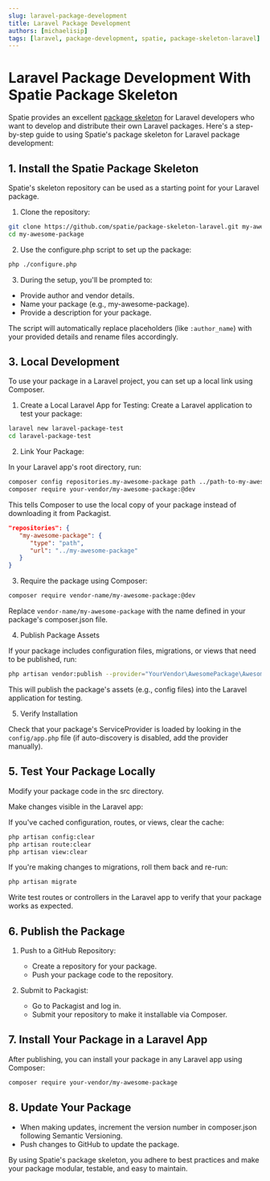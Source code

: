 ```yaml
---
slug: laravel-package-development
title: Laravel Package Development
authors: [michaelisip]
tags: [laravel, package-development, spatie, package-skeleton-laravel]
---
```


# Laravel Package Development With Spatie Package Skeleton

Spatie provides an excellent [package skeleton](https://github.com/spatie/package-skeleton-laravel) for Laravel developers who want to develop and distribute their own Laravel packages. Here's a step-by-step guide to using Spatie's package skeleton for Laravel package development:

## 1. Install the Spatie Package Skeleton

Spatie's skeleton repository can be used as a starting point for your Laravel package.

1. Clone the repository:

```bash
git clone https://github.com/spatie/package-skeleton-laravel.git my-awesome-package
cd my-awesome-package
```

2. Use the configure.php script to set up the package:

```bash
php ./configure.php
```

3. During the setup, you'll be prompted to:

- Provide author and vendor details.
- Name your package (e.g., my-awesome-package).
- Provide a description for your package.

The script will automatically replace placeholders (like `:author_name`) with your provided details and rename files accordingly.

## 3. Local Development

To use your package in a Laravel project, you can set up a local link using Composer.

1. Create a Local Laravel App for Testing: Create a Laravel application to test your package:

```bash
laravel new laravel-package-test
cd laravel-package-test
```

2. Link Your Package:

In your Laravel app's root directory, run:

```bash
composer config repositories.my-awesome-package path ../path-to-my-awesome-package
composer require your-vendor/my-awesome-package:@dev
```

This tells Composer to use the local copy of your package instead of downloading it from Packagist.

```json
"repositories": {
   "my-awesome-package": {
      "type": "path",
      "url": "../my-awesome-package"
   }
}
```

3. Require the package using Composer:

```bash
composer require vendor-name/my-awesome-package:@dev
```

Replace `vendor-name/my-awesome-package` with the name defined in your package's composer.json file.

4. Publish Package Assets

If your package includes configuration files, migrations, or views that need to be published, run:

```bash
php artisan vendor:publish --provider="YourVendor\AwesomePackage\AwesomePackageServiceProvider"
```

This will publish the package's assets (e.g., config files) into the Laravel application for testing.

5. Verify Installation

Check that your package's ServiceProvider is loaded by looking in the `config/app.php` file (if auto-discovery is disabled, add the provider manually).

## 5. Test Your Package Locally

Modify your package code in the src directory.

Make changes visible in the Laravel app:

If you've cached configuration, routes, or views, clear the cache:

```bash
php artisan config:clear
php artisan route:clear
php artisan view:clear
```

If you're making changes to migrations, roll them back and re-run:

```bash
php artisan migrate
```

Write test routes or controllers in the Laravel app to verify that your package works as expected.

## 6. Publish the Package

1. Push to a GitHub Repository:

   - Create a repository for your package.
   - Push your package code to the repository.

2. Submit to Packagist:
   - Go to Packagist and log in.
   - Submit your repository to make it installable via Composer.

## 7. Install Your Package in a Laravel App

After publishing, you can install your package in any Laravel app using Composer:

```bash
composer require your-vendor/my-awesome-package
```

## 8. Update Your Package

- When making updates, increment the version number in composer.json following Semantic Versioning.
- Push changes to GitHub to update the package.

By using Spatie's package skeleton, you adhere to best practices and make your package modular, testable, and easy to maintain.
